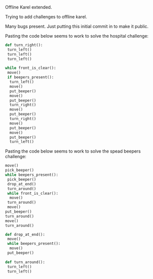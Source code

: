 Offline Karel extended.

Trying to add challenges to offline karel.

Many bugs present. Just putting this initial commit in to make it public.

Pasting the code below seems to work to solve the hospital challenge:

```python
def turn_right():
 turn_left()
 turn_left()
 turn_left()
 
while front_is_clear():
 move()
 if beepers_present():
  turn_left()
  move()
  put_beeper()
  move()
  put_beeper()
  turn_right()
  move()
  put_beeper()
  turn_right()
  move()
  put_beeper()
  move()
  put_beeper()
  turn_left()
```


Pasting the code below seems to work to solve the spead beepers challenge:

```python
move()
pick_beeper()
while beepers_present():
 pick_beeper()
 drop_at_end()
 turn_around()
 while front_is_clear():
  move()
 turn_around()
 move()
put_beeper()
turn_around()
move()
turn_around()

def drop_at_end():
 move()
 while beepers_present():
  move()
 put_beeper()
 
def turn_around():
 turn_left()
 turn_left()
```



 
